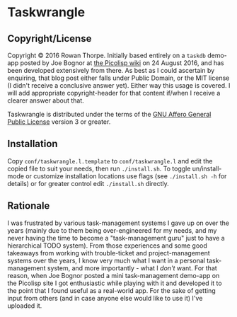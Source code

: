 Taskwrangle
===========

Copyright/License
-----------------

Copyright © 2016 Rowan Thorpe. Initially based entirely on a `taskdb` demo-app
posted by Joe Bognor at [the Picolisp wiki](http://picolisp.com/wiki/?taskdb)
on 24 August 2016, and has been developed extensively from there. As best as I
could ascertain by enquiring, that blog post either falls under Public Domain,
or the MIT license (I didn't receive a conclusive answer yet). Either way this
usage is covered. I will add appropriate copyright-header for that content
if/when I receive a clearer answer about that.

Taskwrangle is distributed under the terms of the [GNU Affero General Public
License](https://www.gnu.org/licenses/agpl-3.0.html) version 3 or greater.

Installation
------------

Copy `conf/taskwrangle.l.template` to `conf/taskwrangle.l` and edit the copied
file to suit your needs, then run `./install.sh`. To toggle un/install-mode or
customize installation locations use flags (see `./install.sh -h` for details)
or for greater control edit `./install.sh` directly.

Rationale
---------

I was frustrated by various task-management systems I gave up on over the years
(mainly due to them being over-engineered for my needs, and my never having the
time to become a "task-management guru" just to have a hierarchical TODO
system). From those experiences and some good takeaways from working with
trouble-ticket and project-management systems over the years, I know very much
what I want in a personal task-management system, and more importantly - what I
*don't* want. For that reason, when Joe Bognor posted a mini task-management
demo-app on the Picolisp site I got enthusiastic while playing with it and
developed it to the point that I found useful as a real-world app. For the sake
of getting input from others (and in case anyone else would like to use it)
I've uploaded it.
